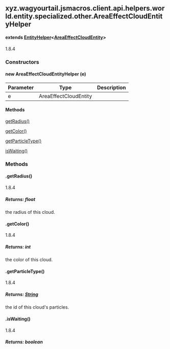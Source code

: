 

xyz.wagyourtail.jsmacros.client.api.helpers.world.entity.specialized.other.AreaEffectCloudEntityHelper
------------------------------------------------------------------------------------------------------

#### extends [EntityHelper](1.9.2/xyz/wagyourtail/jsmacros/client/api/helpers/world/entity/EntityHelper.html)<[AreaEffectCloudEntity](https://wagyourtail.xyz/Projects/MinecraftMappingViewer/App?mapping=INTERMEDIARY,YARN&version=1.20.5&search=net/minecraft/entity/AreaEffectCloudEntity)>

1.8.4

### Constructors

#### new AreaEffectCloudEntityHelper (e)

| Parameter | Type | Description |
|---|---|---|
| e | AreaEffectCloudEntity |  |



#### Methods

[getRadius()](#getRadius-)


[getColor()](#getColor-)


[getParticleType()](#getParticleType-)


[isWaiting()](#isWaiting-)



### Methods

#### .getRadius()

1.8.4


##### Returns: float

the radius of this cloud.



#### .getColor()

1.8.4


##### Returns: int

the color of this cloud.



#### .getParticleType()

1.8.4


##### Returns: [String](https://docs.oracle.com/javase/8/docs/api/index.html?java/lang/String.html)

the id of this cloud's particles.



#### .isWaiting()

1.8.4


##### Returns: boolean




